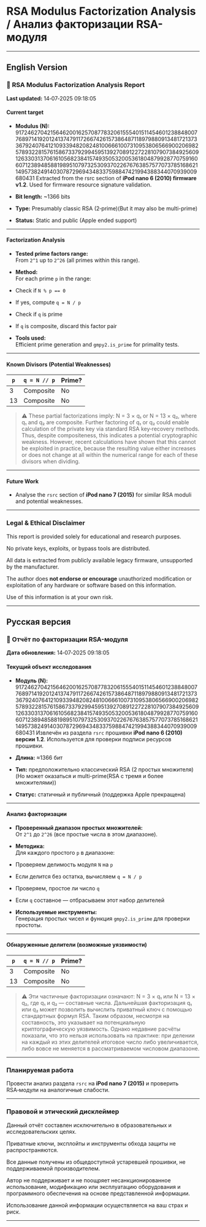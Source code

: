 # RSA Modulus Factorization Analysis / Анализ факторизации RSA-модуля

---

## English Version

### 🔐 RSA Modulus Factorization Analysis Report

**Last updated:** 14‑07‑2025 09:18:05

#### Current target

- **Modulus (N):**
917246270421564620016257087783206155540151145460123884800776897141920124137479117266742615738648711897988091348172137336792407641210933948208248100666100731095380656690020698257893228157615867337929945951392708912272281079073849256091263303137061610568238415749350532005361804879928770759160607123894858819895107973253093702267676385757707378516862114957382491403078729694348337598847421994388344070939009680431
Extracted from the rsrc section of **iPod nano 6 (2010) firmware v1.2**. Used for firmware resource signature validation.

- **Bit length:** ~1366 bits

- **Type:** Presumably classic RSA (2‑prime)(But it may also be multi-prime)

- **Status:** Static and public (Apple ended support)



---

#### Factorization Analysis

- **Tested prime factors range:**  
From `2^1` up to `2^26` (all primes within this range).

- **Method:**  
For each prime `p` in the range:  
- Check if `N % p == 0`  
- If yes, compute `q = N / p`  
- Check if `q` is prime  
- If `q` is composite, discard this factor pair

- **Tools used:**  
Efficient prime generation and `gmpy2.is_prime` for primality tests.



---

#### Known Divisors (Potential Weaknesses)

| `p`     | `q = N // p`  | Prime?  |
|---------|----------------|----------|
| 3     | Composite    | No      |
| 13  | Composite    | No      |


> ⚠️ These partial factorizations imply:
>N = 3 × q₁ or N = 13 × q₂, where q₁ and q₂ are composite.
>Further factoring of q₁ or q₂ could enable calculation of the private key via standard RSA key‑recovery methods.
>Thus, despite compositeness, this indicates a potential cryptographic weakness.
> However, recent calculations have shown that this cannot be exploited in practice, because the resulting value either increases or does not change at all within the numerical range for each of these divisors when dividing.




---

#### Future Work

- Analyse the `rsrc` section of **iPod nano 7 (2015)** for similar RSA moduli and potential weaknesses.



---

### Legal & Ethical Disclaimer

This report is provided solely for educational and research purposes.

No private keys, exploits, or bypass tools are distributed.

All data is extracted from publicly available legacy firmware, unsupported by the manufacturer.

The author does **not endorse or encourage** unauthorized modification or exploitation of any hardware or software based on this information.

Use of this information is at your own risk.


---

## Русская версия

### 🔐 Отчёт по факторизации RSA-модуля

**Дата обновления:** 14‑07‑2025 09:18:05

#### Текущий объект исследования

- **Модуль (N):**
917246270421564620016257087783206155540151145460123884800776897141920124137479117266742615738648711897988091348172137336792407641210933948208248100666100731095380656690020698257893228157615867337929945951392708912272281079073849256091263303137061610568238415749350532005361804879928770759160607123894858819895107973253093702267676385757707378516862114957382491403078729694348337598847421994388344070939009680431
Извлечён из раздела `rsrc` прошивки **iPod nano 6 (2010) версии 1.2**.
Используется для проверки подписи ресурсов прошивки.

- **Длина:** ≈1366 бит

- **Тип:** предположительно классический RSA (2 простых множителя)(Но может оказаться и multi-prime(RSA с тремя и более множителями))

- **Статус:** статичный и публичный (поддержка Apple прекращена)



---

#### Анализ факторизации

- **Проверенный диапазон простых множителей:**  
От `2^1` до `2^26` (все простые числа в этом диапазоне).

- **Методика:**  
Для каждого простого `p` в диапазоне:  
- Проверяем делимость модуля `N` на `p`  
- Если делится без остатка, вычисляем `q = N / p`  
- Проверяем, простое ли число `q`  
- Если `q` составное — отбрасываем этот набор делителей

- **Используемые инструменты:**  
Генерация простых чисел и функция `gmpy2.is_prime` для проверки простоты.



---

#### Обнаруженные делители (возможные уязвимости)

| `p`     | `q = N // p`  | Prime?  |
|---------|----------------|----------|
| 3     | Composite    | No      |
| 13  | Composite    | No      |


> ⚠️ Эти частичные факторизации означают:
> N = 3 × q₁ или N = 13 × q₂, где q₁ и q₂ — составные числа.
> Дальнейшая факторизация q₁ или q₂ может позволить вычислить приватный ключ с помощью стандартных формул RSA.
> Таким образом, несмотря на составность, это указывает на потенциальную криптографическую уязвимость.
> Однако недавние расчёты показали, что это нельзя использовать на практике: при делении на каждый из этих делителей итоговое число либо увеличивается, либо вовсе не меняется в рассматриваемом числовом диапазоне.




---

### Планируемая работа

Провести анализ раздела `rsrc` на **iPod nano 7 (2015)** и проверить RSA‑модули на аналогичные слабости.



---

### Правовой и этический дисклеймер

Данный отчёт составлен исключительно в образовательных и исследовательских целях.

Приватные ключи, эксплойты и инструменты обхода защиты не распространяются.

Все данные получены из общедоступной устаревшей прошивки, не поддерживаемой производителем.

Автор не поддерживает и не поощряет несанкционированное использование, модификацию или эксплуатацию оборудования и программного обеспечения на основе представленной информации.

Использование данной информации осуществляется на ваш страх и риск.

---
